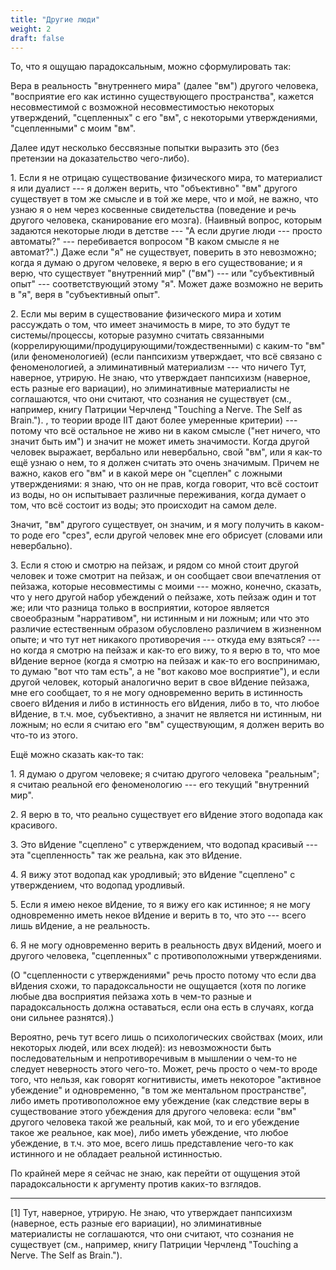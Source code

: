 ```yaml
---
title: "Другие люди"
weight: 2
draft: false
---
```


То, что я ощущаю парадоксальным, можно сформулировать так: 

Вера в реальность "внутреннего мира" (далее "вм") другого человека, "восприятие его как истинно существующего пространства", кажется несовместимой с возможной несовместимостью некоторых утверждений, "сцепленных" с его "вм", с некоторыми утверждениями, "сцепленными" с моим "вм". 

Далее идут несколько бессвязные попытки выразить это (без претензии на доказательство чего-либо). 

1\. Если я не отрицаю существование физического мира, то материалист я или дуалист --- я должен верить, что "объективно" "вм" другого существует в том же смысле и в той же мере, что и мой, не важно, что узнаю я о нем через косвенные свидетельства (поведение и речь другого человека, сканирование его мозга). (Наивный вопрос, которым задаются некоторые люди в детстве --- "А если другие люди --- просто автоматы?" --- перебивается вопросом "В каком смысле я не автомат?".) Даже если "я" не существует, поверить в это невозможно; когда я думаю о другом человеке, я верю в его существование; и я верю, что существует "внутренний мир" ("вм") --- или "субъективный опыт" --- соответствующий этому "я". Может даже возможно не верить в "я", веря в "субъективный опыт". 

2\. Если мы верим в существование физического мира и хотим рассуждать о том, что имеет значимость в мире, то это будут те системы/процессы, которые разумно считать связанными (коррелирующими/продуцирующими/тождественными) с каким-то "вм" (или феноменологией) (если панпсихизм утверждает, что всё связано с феноменологией, а элиминативный материализм --- 
<span class="tooltip">
что ничего
<span class="tooltiptext">
    Тут, наверное, утрирую. Не знаю, что утверждает панпсихизм (наверное, есть разные его вариации), но элиминативные материалисты не соглашаются, что они считают, что сознания не существует (см., например, книгу Патриции Черчленд "Touching a Nerve. The Self as Brain."). 
  </span>
</span>, то теории вроде IIT дают более умеренные критерии) --- потому что всё остальное не живо ни в каком смысле ("нет ничего, что значит быть им") и значит не может иметь значимости. Когда другой человек выражает, вербально или невербально, свой "вм", или я как-то ещё узнаю о нем, то я должен считать это очень значимым. Причем не важно, каков его "вм" и в какой мере он "сцеплен" с ложными утверждениями: я знаю, что он не прав, когда говорит, что всё состоит из воды, но он испытывает различные переживания, когда думает о том, что всё состоит из воды; это происходит на самом деле. 

Значит, "вм" другого существует, он значим, и я могу получить в каком-то роде его "срез", если другой человек мне его обрисует (словами или невербально). 

3\. Если я стою и смотрю на пейзаж, и рядом со мной стоит другой человек и тоже смотрит на пейзаж, и он сообщает свои впечатления от пейзажа, которые несовместимы с моими --- можно, конечно, сказать, что у него другой набор убеждений о пейзаже, хоть пейзаж один и тот же; или что разница только в восприятии, которое является своеобразным "нарративом", ни истинным и ни ложным; или что это различие естественным образом обусловлено различием в жизненном опыте; и что тут нет никакого противоречия --- откуда ему взяться? --- но когда я смотрю на пейзаж и как-то его вижу, то я верю в то, что мое вИдение верное (когда я смотрю на пейзаж и как-то его воспринимаю, то думаю "вот что там есть", а не "вот каково мое восприятие"), и если другой человек, который аналогично верит в свое вИдение пейзажа, мне его сообщает, то я не могу одновременно верить в истинность своего вИдения и либо в истинность его вИдения, либо в то, что любое вИдение, в т.ч. мое, субъективно, а значит не является ни истинным, ни ложным; но если я считаю его "вм" существующим, я должен верить во что-то из этого. 

Ещё можно сказать как-то так: 

1\. Я думаю о другом человеке; я считаю другого человека "реальным"; я считаю реальной его феноменологию --- его текущий "внутренний мир".

2\. Я верю в то, что реально существует его вИдение этого водопада как красивого.

3\. Это вИдение "сцеплено" с утверждением, что водопад красивый --- эта "сцепленность" так же реальна, как это вИдение.

4\. Я вижу этот водопад как уродливый; это вИдение "сцеплено" с утверждением, что водопад уродливый.

5\. Если я имею некое вИдение, то я вижу его как истинное; я не могу одновременно иметь некое вИдение и верить в то, что это --- всего лишь вИдение, а не реальность.

6\. Я не могу одновременно верить в реальность двух вИдений, моего и другого человека, "сцепленных" с противоположными утверждениями. 

(О "сцепленности с утверждениями" речь просто потому что если два вИдения схожи, то парадоксальности не ощущается (хотя по логике любые два восприятия пейзажа хоть в чем-то разные и парадоксальность должна оставаться, если она есть в случаях, когда они сильнее разнятся).)

Вероятно, речь тут всего лишь о психологических свойствах (моих, или некоторых людей, или всех людей): из невозможности быть последовательным и непротиворечивым в мышлении о чем-то не следует неверность этого чего-то. Может, речь просто о чем-то вроде того, что нельзя, как говорят когнитивисты, иметь некоторое "активное убеждение" и одновременно, "в том же ментальном пространстве", либо иметь противоположное ему убеждение (как следствие веры в существование этого убеждения для другого человека: если "вм" другого человека такой же реальный, как мой, то и его убеждение такое же реальное, как мое), либо иметь убеждение, что любое убеждение, в т.ч. это мое, всего лишь представление чего-то как истинного и не обладает реальной истинностью. 

По крайней мере я сейчас не знаю, как перейти от ощущения этой парадоксальности к аргументу против каких-то взглядов. 

__________________________________________________

[1] Тут, наверное, утрирую. Не знаю, что утверждает панпсихизм (наверное, есть разные его вариации), но элиминативные материалисты не соглашаются, что они считают, что сознания не существует (см., например, книгу Патриции Черчленд "Touching a Nerve. The Self as Brain."). 

